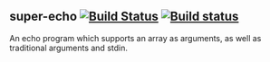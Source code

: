 ## super-echo [![Build Status](https://travis-ci.org/stpettersens/super-echo.png?branch=master)](https://travis-ci.org/stpettersens/super-echo) [![Build status](https://ci.appveyor.com/api/projects/status/github/stpettersens/super-echo?branch=master&svg=true)](https://ci.appveyor.com/project/stpettersens/super-echo)

An echo program which supports an array as arguments, as well as traditional arguments and stdin.
